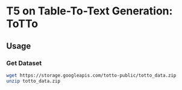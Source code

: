 # T5 on Table-To-Text Generation: ToTTo

## Usage
### Get Dataset
```bash
wget https://storage.googleapis.com/totto-public/totto_data.zip
unzip totto_data.zip
```

